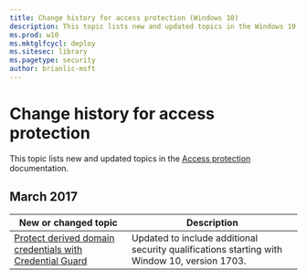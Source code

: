 ```yaml
---
title: Change history for access protection (Windows 10)
description: This topic lists new and updated topics in the Windows 10 access protection documentation for Windows 10 and Windows 10 Mobile.
ms.prod: w10
ms.mktglfcycl: deploy
ms.sitesec: library
ms.pagetype: security
author: brianlic-msft
---
```


# Change history for access protection
This topic lists new and updated topics in the [Access protection](index.md) documentation.

## March 2017
|New or changed topic |Description |
|---------------------|------------|
|[Protect derived domain credentials with Credential Guard](credential-guard/credential-guard.md) |Updated to include additional security qualifications starting with Window 10, version 1703.|
